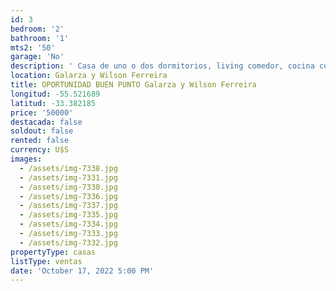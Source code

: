 ```yaml
---
id: 3
bedroom: '2'
bathroom: '1'
mts2: '50'
garage: 'No'
description: ' Casa de uno o dos dormitorios, living comedor, cocina comedor y amplio fondo.'
location: Galarza y Wilson Ferreira
title: OPORTUNIDAD BUEN PUNTO Galarza y Wilson Ferreira
longitud: -55.521689
latitud: -33.382185
price: '50000'
destacada: false
soldout: false
rented: false
currency: U$S
images:
  - /assets/img-7338.jpg
  - /assets/img-7331.jpg
  - /assets/img-7330.jpg
  - /assets/img-7336.jpg
  - /assets/img-7337.jpg
  - /assets/img-7335.jpg
  - /assets/img-7334.jpg
  - /assets/img-7333.jpg
  - /assets/img-7332.jpg
propertyType: casas
listType: ventas
date: 'October 17, 2022 5:00 PM'
---
```


